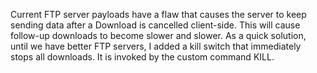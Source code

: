 Current FTP server payloads have a flaw that causes the server to keep sending data after a Download is cancelled client-side. This will cause follow-up downloads to become slower and slower. As a quick solution, until we have better FTP servers, I added a kill switch that immediately stops all downloads. It is invoked by the custom command KILL.
